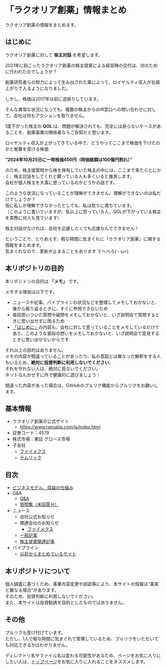 # 「ラクオリア創薬」情報まとめ

ラクオリア創薬の情報をまとめます。

## はじめに

ラクオリア創薬に対して **株主対話** を希望します。

2021年に起こったラクオリア創薬の株主提案による経営陣の交代は、何のために行われたのでしょうか？

創薬研究者らの努力によって生み出された薬によって、ロイヤルティ収入が右肩上がりで入るようになりました。

しかし、株価は2017年以前に逆戻りしています。

そんな異常な状況になっても、複数の株主からのIR窓口への問い合わせに対して、会社は何もアクションを取りません。

1度下がった株主の **QOL** は、問題が解決されても、完全には戻らないケースがあることを、創薬事業の関係者ならご存知だと思います。

ロイヤルティ収入が上がってきている中で、どうやってここまで株価を下げたのかと衝撃を受ける株価

**“2024年10月25日に一時株価450円（時価総額は100億円割れ）”**

のため、株主提案時から株を保有していた株主の中には、ここまで来たらとにかく、株主対話をしてくれと願っている人も多くいると推測します。  
会社が個人株主を大事に思っているのかどうかの話です。

このような状況になっていることが理解ができません。理解ができないのは私だけでしょうか？  
仮に私しか理解できなかったとしても、私は怒りに満ちています。  
（このように書いていますが、私以上に怒っている人、QOLが下がっている株主を実際に何人も見ています）

株主対話がなければ、会社を応援したくても応援なんてできません！

ということで、とりあえず、暇な時間に気まぐれに「ラクオリア創薬」に関する情報をまとめます。  
気まぐれなので、更新が止まることもあります てへぺろ(・ω<)

## 本リポジトリの目的

本リポジトリの目的は **「メモ」** です。

メモする理由は以下です。

- ニュースや記事、パイプラインの状況などを整理してメモしておかないと、後から振り返るときに、すぐに参照できないため
- 普段思いついた質問や疑問をメモしておかないと、いざ説明会で質問するときに思い出せずに困るため
- [「はじめに」](#はじめに)の内容も、会社に対して思っていることをメモしているだけであり、このような普段の想いをメモしておかないと、いざ説明会で意見するときに思い出せないからです

それ以上の目的はありません。  
メモの内容が間違っていることがあったり、私の意図とは異なった解釈をする人もいるため、**絶対に投資判断に利用しないでください**。  
それを守れない人は、絶対に見ないでください。  
ネットなんかせずに外で健康的に遊びましょう！

間違った内容があった場合は、GitHubのプルリク機能からプルリクをお願いします。

## 基本情報

- ラクオリア創薬の公式サイト
  - https://www.raqualia.com/ja/index.html
- 証券コード：4579
- 株式市場：東証 グロース市場
- 子会社
  - [ファイメクス](https://www.fimecs.com/)
  - [テムリック](https://www.tmrc.co.jp/)

## 目次

- [ビジネスモデル、収益の仕組み](business-model.md)
- Q&A
  - [Q&A](qa/qa.md)
  - [質問集（未回答分）](qa/questions.md)
- ニュース
  - 会社公式お知らせ
  - 関連会社のお知らせ
    - [ファイメクス](news/affiliated-companies/fimecs.md)
  - [一般記事](news/articles.md)
  - [株主提案関連記事](news/shareholder-proposal.md)
- パイプライン
  - [以前からまとめているサイト](https://stock.ariafloat.com/raqualia/)

## 本リポジトリについて

個人調査に基づくため、事業内容変更や誤認等により、本サイトの情報は“事実と異なる場合”があります。  
そのため、投資判断に利用しないでください。  
また、本サイトは投資勧誘を目的としたものではありません。

## その他

プルリクも受け付けています。  
ただし、1人で暇な時間に気まぐれで管理しているため、プルリクをいただいても対応できるかはわかりません。

ディレクトリ名やファイル名は変わる可能性があるため、ページをお気に入りにしたい人は、[トップページ](https://github.com/ariafloat/raqualia-pharma)をお気に入りに入れることをオススメします。
